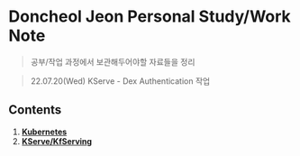 # Doncheol Jeon Personal Study/Work Note
> 공부/작업 과정에서 보관해두어야할 자료들을 정리

> 22.07.20(Wed) KServe - Dex Authentication 작업

## Contents
1. [__Kubernetes__](./Kubernetes)
2. [__KServe/KfServing__](./KServe)
